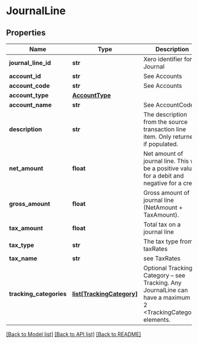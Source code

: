 # JournalLine

## Properties
Name | Type | Description | Notes
------------ | ------------- | ------------- | -------------
**journal_line_id** | **str** | Xero identifier for Journal | [optional] 
**account_id** | **str** | See Accounts | [optional] 
**account_code** | **str** | See Accounts | [optional] 
**account_type** | [**AccountType**](AccountType.md) |  | [optional] 
**account_name** | **str** | See AccountCodes | [optional] 
**description** | **str** | The description from the source transaction line item. Only returned if populated. | [optional] 
**net_amount** | **float** | Net amount of journal line. This will be a positive value for a debit and negative for a credit | [optional] 
**gross_amount** | **float** | Gross amount of journal line (NetAmount + TaxAmount). | [optional] 
**tax_amount** | **float** | Total tax on a journal line | [optional] 
**tax_type** | **str** | The tax type from taxRates | [optional] 
**tax_name** | **str** | see TaxRates | [optional] 
**tracking_categories** | [**list[TrackingCategory]**](TrackingCategory.md) | Optional Tracking Category – see Tracking. Any JournalLine can have a maximum of 2 &lt;TrackingCategory&gt; elements. | [optional] 

[[Back to Model list]](../README.md#documentation-for-models) [[Back to API list]](../README.md#documentation-for-api-endpoints) [[Back to README]](../README.md)


